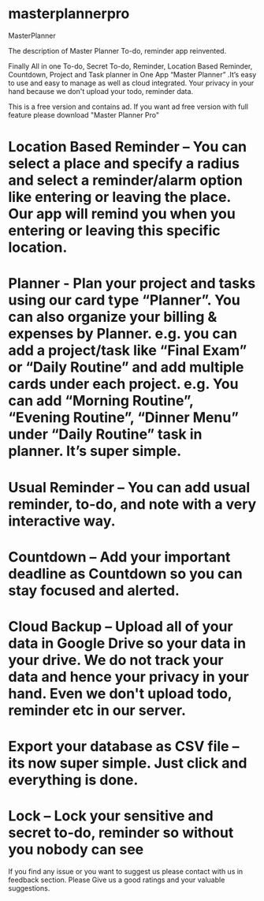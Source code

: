 # masterplannerpro
MasterPlanner 

The description of Master Planner
To-do, reminder app reinvented.

Finally All in one To-do, Secret To-do, Reminder, Location Based Reminder, Countdown, Project and Task planner in One App “Master Planner” .It’s easy to use and easy to manage as well as cloud integrated. Your privacy in your hand because we don't upload your todo, reminder data.

This is a free version and contains ad. If you want ad free version with full feature please
download "Master Planner Pro"

# Location Based Reminder – You can select a place and specify a radius and select a reminder/alarm option like entering or leaving the place. Our app will remind you when you entering or leaving this specific location.

# Planner - Plan your project and tasks using our card type “Planner”. You can also organize your billing & expenses by Planner. e.g. you can add a project/task like “Final Exam” or “Daily Routine” and add multiple cards under each project. e.g. You can add “Morning Routine”, “Evening Routine”, “Dinner Menu” under “Daily Routine” task in planner. It’s super simple.

# Usual Reminder – You can add usual reminder, to-do, and note with a very interactive way.

# Countdown – Add your important deadline as Countdown so you can stay focused and alerted.

# Cloud Backup – Upload all of your data in Google Drive so your data in your drive. We do not track your data and hence your privacy in your hand. Even we don't upload todo, reminder etc in our server.

# Export your database as CSV file – its now super simple. Just click and everything is done.

# Lock – Lock your sensitive and secret to-do, reminder so without you nobody can see


If you find any issue or you want to suggest us please contact with us in feedback section. Please Give us a good ratings and your valuable suggestions.
